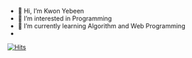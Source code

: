 - 👋 Hi, I’m Kwon Yebeen
- 👀 I’m interested in Programming
- 🌱 I’m currently learning Algorithm and Web Programming
- 
[![Hits](https://hits.seeyoufarm.com/api/count/incr/badge.svg?url=https%3A%2F%2Fgithub.com%2Fkwonay11&count_bg=%23F8C071&title_bg=%23FF8888&icon=&icon_color=%23360D0D&title=hits&edge_flat=false)](https://hits.seeyoufarm.com)

<!---
kwonay11/kwonay11 is a ✨ special ✨ repository because its `README.md` (this file) appears on your GitHub profile.
You can click the Preview link to take a look at your changes.
--->

